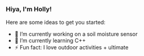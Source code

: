 ### Hiya, I'm Holly!

Here are some ideas to get you started:

- 🔭 I’m currently working on a soil moisture sensor
- 🌱 I’m currently learning C++
- ⚡ Fun fact: I love outdoor activities + ultimate
